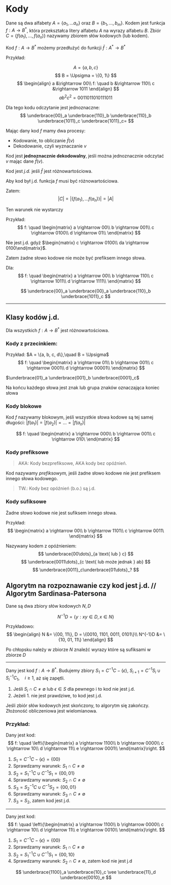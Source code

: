 # Kody

Dane są dwa alfabety $A = \{a_1, \dots a_n\}$ oraz $B = \{b_1, \dots, b_m\}$. Kodem jest funkcja $f: A \rightarrow B^*$, która przekształca litery alfabetu $A$ na wyrazy alfabetu $B$. Zbiór $C = \{f(a_1), \dots, f(a_n)\}$ nazywamy zbiorem słów kodowych (lub kodem).

Kod $f: A \rightarrow B^*$ możemy przedłużyć do funkcji $\bar{f}: A^* \rightarrow B^*$

Przykład:

$$
A = \{a, b, c\}
$$
$$
B = \Upsigma = \{0, 1\}
$$
$$
\begin{align}
	a &\rightarrow 00\\
	f: \quad b &\rightarrow 110\\
	c &\rightarrow 1011
\end{align}
$$
$$
ab^2c^2 = 00 110 110 1011 1011
$$

Dla tego kodu odczytanie jest jednoznaczne:
$$
\underbrace{00}_a \underbrace{110}_b \underbrace{110}_b \underbrace{1011}_c \underbrace{1011}_c= 
$$

Mając dany kod $f$ mamy dwa procesy:
- Kodowanie, to obliczanie $\bar{f}(v)$
- Dekodowanie, czyli wyznaczanie $v$

Kod jest **jednoznacznie dekodowalny**, jeśli można jednoznacznie odczytać $v$ mając dane $\bar{f}(v)$.

Kod jest *j.d.* jeśli $\bar{f}$ jest różnowartościowa.

Aby kod był j.d. funkcja $f$ musi być różnowartościowa.

Zatem:
$$
|C| = | \{f(a_1), \dots f(a_n)\} | = |A|
$$

Ten warunek nie wystarczy

Przykład:
$$
f: \quad
\begin{matrix}
a \rightarrow 00\\
b \rightarrow 001\\
c \rightarrow 0100\\
d \rightarrow 01\\
\end{matrix}
$$

Nie jest j.d. gdyż $\begin{matrix} c \rightarrow 0100\\ da \rightarrow 0100\end{matrix}$.

Zatem żadne słowo kodowe nie może być prefiksem innego słowa.
 
 Dla:
$$
f: \quad
\begin{matrix}
a \rightarrow 00\\
b \rightarrow 110\\
c \rightarrow 1011\\
d \rightarrow 1111\\
\end{matrix}
$$
 
$$
\underbrace{00}_a \underbrace{00}_a \underbrace{110}_b \underbrace{1011}_c
$$

---
## Klasy kodów j.d.

Dla wszystkich $f: A \rightarrow B^*$ jest różnowartościowa.

### Kody z przecinkiem:

Przykład: $A = \{a, b, c, d\},\quad B = \Upsigma$
$$
f: \quad
\begin{matrix}
a \rightarrow 01\\
b \rightarrow 001\\
c \rightarrow 0001\\
d \rightarrow 00001\\
\end{matrix}
$$

$\underbrace{01}_a \underbrace{001}_b \underbrace{0001}_c$ 

Na końcu każdego słowa jest znak lub grupa znaków oznaczająca koniec słowa

### Kody blokowe

Kod $f$ nazywamy blokowym, jeśli wszystkie słowa kodowe są tej samej długości: $|f(a_1)| = |f(a_2)| = \dots = |f(a_n)|$

$$
f: \quad
\begin{matrix}
a \rightarrow 000\\
b \rightarrow 001\\
c \rightarrow 010\
\end{matrix}
$$

### Kody prefiksowe

>AKA: Kody bezprefiksowe, AKA kody bez opóźnień.

Kod nazywamy *prefiksowym,* jeśli żadne słowo kodowe nie jest prefiksem innego słowa kodowego.

> TW.: Kody bez opóźnień (b.o.) są j.d.

### Kody sufiksowe

Żadne słowo kodowe nie jest sufiksem innego słowa. 

Przykład: 
$$
\begin{matrix}
a \rightarrow 00\\
b \rightarrow 1101\\
c \rightarrow 0011\
\end{matrix}
$$

Nazywany kodem z opóźnieniem:
$$
\underbrace{00\dots}_{a \text{ lub } c}
$$
$$
\underbrace{0011\dots}_{c \text{ lub może jednak } ab}
$$
$$
\underbrace{0011}_c\underbrace{01\dots}_?
$$

## Algorytm na rozpoznawanie czy kod jest j.d. // Algorytm Sardinasa-Patersona

Dane są dwa zbiory słów kodowych $N, D$

$$
N^{-1}D = \{y: xy \in D, x \in N\}
$$

Przykładowo: 
$$
\begin{align}
N &= \{00, 11\}, D = \{0010, 1101, 0011, 0101\}\\
N^{-1}D &= \{10, 01, 11\}
\end{align}
$$

Po chłopsku należy w zbiorze $N$ znaleźć wyrazy które są sufiksami w zbiorze $D$

---
Dany jest kod $f: A \rightarrow B^*$.
Budujemy zbiory $S_1 = C^{-1}C - \{\epsilon\}$, $S_{i+1} = C^{-1}S_i \cup S_i^{-1} C_1, \quad i \geq 1$, aż się zapętli.

1. Jeśli $S_i \cap C \neq \emptyset$ lub $\epsilon  \in S$ dla pewnego i to kod nie jest j.d.
2. Jeżeli 1. nie jest prawdziwe, to kod jest j.d.


Jeśli zbiór słów kodowych jest skończony, to algorytm się zakończy.
Złożoność obliczeniowa jest wielomianowa.

### Przykład:

Dany jest kod:
$$
f: \quad
\left\{\begin{matrix}
a \rightarrow 1100\\
b \rightarrow 0000\\
c \rightarrow 10\\
d \rightarrow 11\\
e \rightarrow 0001\\
\end{matrix}\right.
$$
1. $S_1 = C^{-1} C - \{\epsilon\} = \{00\}$
2. Sprawdzamy warunek: $S_1 \cap C \neq \emptyset$
3. $S_2 = S_1^{-1} C \cup C^{-1}S_1 = \{00, 01\}$
2. Sprawdzamy warunek: $S_2 \cap C \neq \emptyset$
3. $S_3 = S_2^{-1} C \cup C^{-1}S_2 = \{00, 01\}$
2. Sprawdzamy warunek: $S_3 \cap C \neq \emptyset$
4. $S_3 = S_2$, zatem kod jest j.d.

---
Dany jest kod:
$$
f: \quad
\left\{\begin{matrix}
a \rightarrow 1100\\
b \rightarrow 0000\\
c \rightarrow 10\\
d \rightarrow 11\\
e \rightarrow 0010\\
\end{matrix}\right.
$$

1. $S_1 = C^{-1} C - \{\epsilon\} = \{00\}$
2. Sprawdzamy warunek: $S_1 \cap C \neq \emptyset$
1. $S_2 = S_1^{-1} C \cup C^{-1} S_1 = \{00, 10\}$
3. Sprawdzamy warunek: $S_2 \cap C \neq \emptyset$, zatem kod nie jest j.d

$$
\underbrace{1100}_a \underbrace{10}_c \vee \underbrace{11}_d \underbrace{0010}_e
$$
